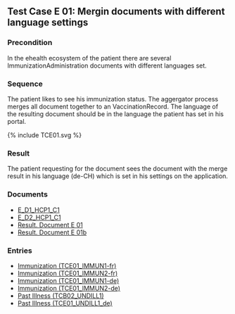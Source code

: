 ## Test Case E 01: Mergin documents with different language settings

### Precondition
In the ehealth ecosystem of the patient there are several ImmunizationAdministration documents with different languages set.

### Sequence
The patient likes to see his immunization status. The aggergator process merges all document together to an VaccinationRecord.
The language of the resulting document should be in the language the patient has set in his portal.

<div>{% include TCE01.svg %}</div>

### Result
The patient requesting for the document sees the document with the merge result in his language (de-CH) which is set in his settings on the application.

### Documents
* [E_D1_HCP1_C1](Bundle-E-D1-HCP1-C1.html)
* [E_D2_HCP1_C1](Bundle-E-D2-HCP1-C1.html)
* [Result. Document E 01](Bundle-RDE01.html)
* [Result. Document E 01b](Bundle-RDE01b.html)

### Entries
* [Immunization (TCE01_IMMUN1-fr)](Immunization-TCE01-IMMUN1-fr.html)
* [Immunization (TCE01_IMMUN2-fr)](Immunization-TCE01-IMMUN2-fr.html)
* [Immunization (TCE01_IMMUN1-de)](Immunization-TCE01-IMMUN1-de.html)
* [Immunization (TCE01_IMMUN2-de)](Immunization-TCE01-IMMUN2-de.html)
* [Past Illness (TCB02_UNDILL1)](Condition-TCB02-UNDILL1.html)
* [Past Illness (TCE01_UNDILL1_de)](Condition-TCE01-UNDILL1-de.html)
